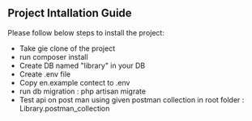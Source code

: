 ## Project Intallation Guide

Please follow below steps to install the project:

- Take gie clone of the project
- run composer install
- Create DB named "library" in your DB
- Create .env file
- Copy en.example contect to .env
- run db migration : php artisan migrate
- Test api on post man using given postman collection in root folder : Library.postman_collection
